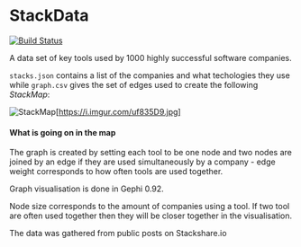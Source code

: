 # StackData
[![Build Status](https://travis-ci.org/joemccann/dillinger.svg?branch=master)](https://travis-ci.org/joemccann/dillinger)

A data set of key tools used by 1000 highly successful software companies.

`stacks.json` contains a list of the companies and what techologies they use while `graph.csv` gives the set of edges used to create the following *StackMap*:  

![StackMap](https://i.imgur.com/uf835D9.jpg)[https://i.imgur.com/uf835D9.jpg]

#### What is going on in the map

The graph is created by setting each tool to be one node and two nodes are joined by an edge if they are used simultaneously by a company - edge weight corresponds to how often tools are used together.

Graph visualisation is done in Gephi 0.92. 

Node size corresponds to the amount of companies using a tool. If two tool are often used together then they will be closer together in the visualisation.

The data was gathered from public posts on Stackshare.io
